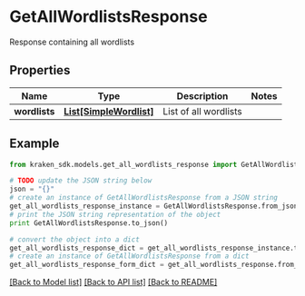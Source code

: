 # GetAllWordlistsResponse

Response containing all wordlists

## Properties
Name | Type | Description | Notes
------------ | ------------- | ------------- | -------------
**wordlists** | [**List[SimpleWordlist]**](SimpleWordlist.md) | List of all wordlists | 

## Example

```python
from kraken_sdk.models.get_all_wordlists_response import GetAllWordlistsResponse

# TODO update the JSON string below
json = "{}"
# create an instance of GetAllWordlistsResponse from a JSON string
get_all_wordlists_response_instance = GetAllWordlistsResponse.from_json(json)
# print the JSON string representation of the object
print GetAllWordlistsResponse.to_json()

# convert the object into a dict
get_all_wordlists_response_dict = get_all_wordlists_response_instance.to_dict()
# create an instance of GetAllWordlistsResponse from a dict
get_all_wordlists_response_form_dict = get_all_wordlists_response.from_dict(get_all_wordlists_response_dict)
```
[[Back to Model list]](../README.md#documentation-for-models) [[Back to API list]](../README.md#documentation-for-api-endpoints) [[Back to README]](../README.md)


